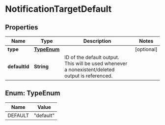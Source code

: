 # NotificationTargetDefault

## Properties
Name | Type | Description | Notes
------------ | ------------- | ------------- | -------------
**type** | [**TypeEnum**](#TypeEnum) |  |  [optional]
**defaultId** | **String** | ID of the default output. This will be used whenever a nonexistent/deleted output is referenced. | 

<a name="TypeEnum"></a>
## Enum: TypeEnum
Name | Value
---- | -----
DEFAULT | &quot;default&quot;
